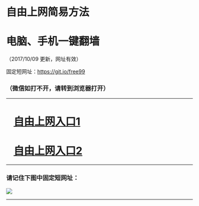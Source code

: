 ﻿# 自由上网简易方法

# 电脑、手机一键翻墙

（2017/10/09 更新，网址有效）

固定短网址：https://git.io/free99

### （微信如打不开，请转到浏览器打开）


***





# &nbsp;&nbsp; <a href="http://ft151947953.fwq-tz-1001.info/fwqtz01.html?t=100900121184 " target="_blank">自由上网入口1</a>
# &nbsp;&nbsp; <a href="http://ft296317353.fwq-tz-1002.info/fwqtz02.html?t=100900121264 " target="_blank">自由上网入口2</a>
***

### 请记住下图中固定短网址：

<img src="https://s3-us-west-2.amazonaws.com/fwq-1001/yjfq-20170905okok.png" /> 


***

